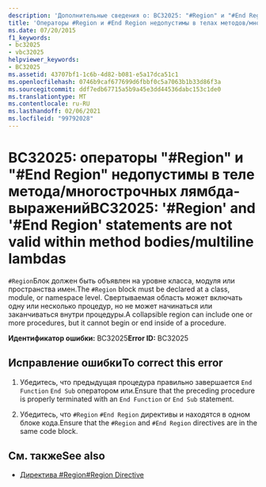 ```yaml
---
description: 'Дополнительные сведения о: BC32025: "#Region" и "#End Region" являются недопустимыми в теле метода или многострочных лямбда-выражениях'
title: 'Операторы #Region и #End Region недопустимы в телах методов/многострочных лямбда-операторах'
ms.date: 07/20/2015
f1_keywords:
- bc32025
- vbc32025
helpviewer_keywords:
- BC32025
ms.assetid: 43707bf1-1c6b-4d82-b081-e5a17dca51c1
ms.openlocfilehash: 0746b9caf677699d6fbbf0c5a7063b1b33d86f3a
ms.sourcegitcommit: ddf7edb67715a5b9a45e3dd44536dabc153c1de0
ms.translationtype: MT
ms.contentlocale: ru-RU
ms.lasthandoff: 02/06/2021
ms.locfileid: "99792028"
---
```

# <a name="bc32025-region-and-end-region-statements-are-not-valid-within-method-bodiesmultiline-lambdas"></a><span data-ttu-id="1f3cd-103">BC32025: операторы "#Region" и "#End Region" недопустимы в теле метода/многострочных лямбда-выражений</span><span class="sxs-lookup"><span data-stu-id="1f3cd-103">BC32025: '#Region' and '#End Region' statements are not valid within method bodies/multiline lambdas</span></span>

<span data-ttu-id="1f3cd-104">`#Region`Блок должен быть объявлен на уровне класса, модуля или пространства имен.</span><span class="sxs-lookup"><span data-stu-id="1f3cd-104">The `#Region` block must be declared at a class, module, or namespace level.</span></span> <span data-ttu-id="1f3cd-105">Свертываемая область может включать одну или несколько процедур, но не может начинаться или заканчиваться внутри процедуры.</span><span class="sxs-lookup"><span data-stu-id="1f3cd-105">A collapsible region can include one or more procedures, but it cannot begin or end inside of a procedure.</span></span>

 <span data-ttu-id="1f3cd-106">**Идентификатор ошибки:** BC32025</span><span class="sxs-lookup"><span data-stu-id="1f3cd-106">**Error ID:** BC32025</span></span>

## <a name="to-correct-this-error"></a><span data-ttu-id="1f3cd-107">Исправление ошибки</span><span class="sxs-lookup"><span data-stu-id="1f3cd-107">To correct this error</span></span>

1. <span data-ttu-id="1f3cd-108">Убедитесь, что предыдущая процедура правильно завершается `End Function` `End Sub` оператором или.</span><span class="sxs-lookup"><span data-stu-id="1f3cd-108">Ensure that the preceding procedure is properly terminated with an `End Function` or `End Sub` statement.</span></span>

2. <span data-ttu-id="1f3cd-109">Убедитесь, что `#Region` `#End Region` директивы и находятся в одном блоке кода.</span><span class="sxs-lookup"><span data-stu-id="1f3cd-109">Ensure that the `#Region` and `#End Region` directives are in the same code block.</span></span>

## <a name="see-also"></a><span data-ttu-id="1f3cd-110">См. также</span><span class="sxs-lookup"><span data-stu-id="1f3cd-110">See also</span></span>

- [<span data-ttu-id="1f3cd-111">Директива #Region</span><span class="sxs-lookup"><span data-stu-id="1f3cd-111">#Region Directive</span></span>](../directives/region-directive.md)
